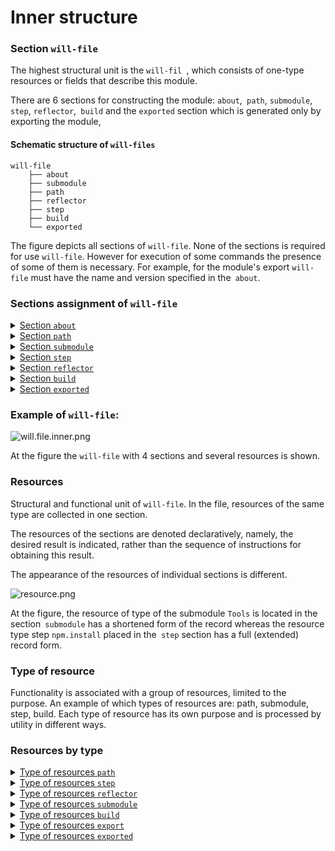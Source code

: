 # Inner structure

### Section <code>will-file</code>  

The highest structural unit is the <code>will-fil </code>, which consists of one-type resources or fields that describe this module.   

There are 6 sections for constructing the module: `about`,` path`, `submodule`,` step`, `reflector`,` build` and the `exported` section which is generated only by exporting the module,

#### Schematic structure of `will-files`

```
will-file
    ├── about
    ├── submodule
    ├── path
    ├── reflector
    ├── step
    ├── build
    └── exported

```

The figure depicts all sections of `will-file`. None of the sections is required for use `will-file`. However for execution of some commands the presence of some of them is necessary. For example, for the module's export `will-file` must have the name and version specified in the` about`.

### Sections assignment of `will-file`

<details>
  <summary><a href="./concept/SectionAbout.md">Section <code>about</code></a></summary>
  Section consist descriptive information about the module.
</details>
<details>
  <summary><a href="./concept/ResourcePath.md#Секція-path">Section <code>path</code></a></summary>
 The section contains a list of paths of the module for quick orientation in its file structure.
</details>
<details>
  <summary><a href="./concept/Submodule.section.md">Section <code>submodule</code></a></summary>
  The section contains information about the submodule.
</details>
<details>
  <summary><a href="./concept/ResourceStep.md#Секція-step">Section <code>step</code></a></summary>
The section contains steps that can be used by the build to build the module.
</details>
<details>
  <summary><a href="./concept/ResourceReflector.md#Секція-reflector">Section <code>reflector</code></a></summary>
  The section contains reflectors, it is resources for implementation of the operations at file groups.
</details>
<details>
  <summary><a href="./concept/ResourceBuild.md#Секція-build">Section <code>build</code></a></summary>
  Section resources (builds) describe the sequence and conditions for executing the module creation procedures.
</details>
<details>
  <summary><a href="./concept/SectionExported.md">Section <code>exported</code></a></summary>
  The <code>out-will-file</code> section is generated by the program while the module is exported, it contains a list of all exported files and is used by importing this module to others.
</details>

### Example of `will-file`:  

![will.file.inner.png](./Images/will.file.inner.png)  

At the figure the `will-file` with 4 sections and several resources is shown.

### Resources

  Structural and functional unit of <code>will-file</code>. In the file, resources of the same type are collected in one section.

The resources of the sections are denoted declaratively, namely, the desired result is indicated, rather than the sequence of instructions for obtaining this result.

The appearance of the resources of individual sections is different.

![resource.png](./Images/resource.png)  

At the figure, the resource of type of the submodule `Tools` is located in the section` submodule` has a shortened form of the record whereas the resource type step `npm.install` placed in the` step` section has a full (extended) record form.

### Type of resource

Functionality is associated with a group of resources, limited to the purpose. An example of which types of resources are: path, submodule, step, build. Each type of resource has its own purpose and is processed by utility in different ways.

### Resources by type

<details>
  <summary><a href="./ResourcePath.md.md#Ресурс-шлях">Type of resources <code>path</code></a></summary>
Describe the file structure of the module, indicating the paths to the files of the module.
</details>
<details>
  <summary><a href="./ResourceStep.md#Ресурс-крок">Type of resources <code>step</code></a></summary>
The resource for the <code>step</code> section, which is an instruction for executing by the utility while constructing of the module. Describe the operations and the desired result. The builds consist of steps.
</details>
<details>
  <summary><a href="./ResourceReflector.md#Ресурс-рефлектор">Type of resources <code>reflector</code></a></summary>
  Designated for the build of the group of files to carry out any operation at them.
</details>
<details>
  <summary><a href="./SubmodulesLocalAndRemote.md">Type of resources <code>submodule</code></a></summary>
  They are links to other modules that can be used as submodules of this module.
</details>
<details>
  <summary><a href="./ResourceBuild.md#Ресурс-збірка">Type of resources <code>build</code></a></summary>
  Contains a list of steps that need to be taken to build a module.
</details>
<details>
  <summary><a href="./ResourceBuild.md#Ресурс-експорт">Type of resources <code>export</code></a></summary>
  This is a special kind of build, the result of which is the generated `out-will-file` that can be used by another module.
</details>
<details>
  <summary><a href="./SectionExported.md#Секція-exported">Type of resources <code>exported</code></a></summary>
  This resource is generated when the module is exported and only available in the generated files. The <code>out-will-file</code> has exactly the same amount of resources as <code>exported</code> as the number of times that the module was exported for different exports. Resources of this type include descriptive fields and a list of exported files.
</details>
